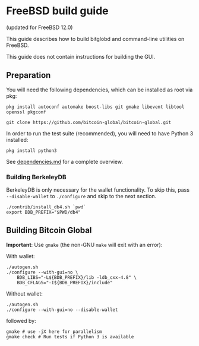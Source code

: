FreeBSD build guide
======================
(updated for FreeBSD 12.0)

This guide describes how to build bitglobd and command-line utilities on FreeBSD.

This guide does not contain instructions for building the GUI.

## Preparation

You will need the following dependencies, which can be installed as root via pkg:

```shell
pkg install autoconf automake boost-libs git gmake libevent libtool openssl pkgconf

git clone https://github.com/bitcoin-global/bitcoin-global.git
```

In order to run the test suite (recommended), you will need to have Python 3 installed:

```shell
pkg install python3
```

See [dependencies.md](dependencies.md) for a complete overview.

### Building BerkeleyDB

BerkeleyDB is only necessary for the wallet functionality. To skip this, pass
`--disable-wallet` to `./configure` and skip to the next section.

```shell
./contrib/install_db4.sh `pwd`
export BDB_PREFIX="$PWD/db4"
```

## Building Bitcoin Global

**Important**: Use `gmake` (the non-GNU `make` will exit with an error):

With wallet:
```shell
./autogen.sh
./configure --with-gui=no \
    BDB_LIBS="-L${BDB_PREFIX}/lib -ldb_cxx-4.8" \
    BDB_CFLAGS="-I${BDB_PREFIX}/include"
```

Without wallet:
```shell
./autogen.sh
./configure --with-gui=no --disable-wallet
```

followed by:

```shell
gmake # use -jX here for parallelism
gmake check # Run tests if Python 3 is available
```

